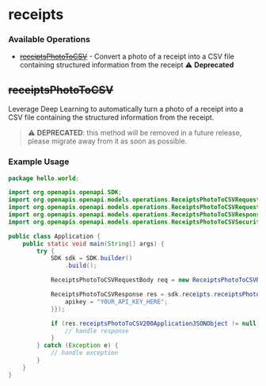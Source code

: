 # receipts

### Available Operations

* [~~receiptsPhotoToCSV~~](#receiptsphototocsv) - Convert a photo of a receipt into a CSV file containing structured information from the receipt :warning: **Deprecated**

## ~~receiptsPhotoToCSV~~

Leverage Deep Learning to automatically turn a photo of a receipt into a CSV file containing the structured information from the receipt.

> :warning: **DEPRECATED**: this method will be removed in a future release, please migrate away from it as soon as possible.

### Example Usage

```java
package hello.world;

import org.openapis.openapi.SDK;
import org.openapis.openapi.models.operations.ReceiptsPhotoToCSVRequestBody;
import org.openapis.openapi.models.operations.ReceiptsPhotoToCSVRequestBodyImageFile;
import org.openapis.openapi.models.operations.ReceiptsPhotoToCSVResponse;
import org.openapis.openapi.models.operations.ReceiptsPhotoToCSVSecurity;

public class Application {
    public static void main(String[] args) {
        try {
            SDK sdk = SDK.builder()
                .build();

            ReceiptsPhotoToCSVRequestBody req = new ReceiptsPhotoToCSVRequestBody(                new ReceiptsPhotoToCSVRequestBodyImageFile("ipsa".getBytes(), "reiciendis"););            

            ReceiptsPhotoToCSVResponse res = sdk.receipts.receiptsPhotoToCSV(req, new ReceiptsPhotoToCSVSecurity("est") {{
                apikey = "YOUR_API_KEY_HERE";
            }});

            if (res.receiptsPhotoToCSV200ApplicationJSONObject != null) {
                // handle response
            }
        } catch (Exception e) {
            // handle exception
        }
    }
}
```
